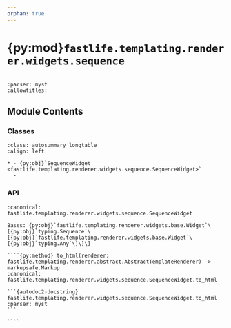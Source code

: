 ```yaml
---
orphan: true
---
```


# {py:mod}`fastlife.templating.renderer.widgets.sequence`

```{py:module} fastlife.templating.renderer.widgets.sequence
```

```{autodoc2-docstring} fastlife.templating.renderer.widgets.sequence
:parser: myst
:allowtitles:
```

## Module Contents

### Classes

````{list-table}
:class: autosummary longtable
:align: left

* - {py:obj}`SequenceWidget <fastlife.templating.renderer.widgets.sequence.SequenceWidget>`
  -
````

### API

`````{py:class} SequenceWidget(name: str, *, title: str | None, hint: str | None = None, aria_label: str | None = None, value: typing.Sequence[fastlife.templating.renderer.widgets.base.Widget[typing.Any]] | None, error: str | None = None, item_type: typing.Type[typing.Any], token: str, removable: bool)
:canonical: fastlife.templating.renderer.widgets.sequence.SequenceWidget

Bases: {py:obj}`fastlife.templating.renderer.widgets.base.Widget`\[{py:obj}`typing.Sequence`\[{py:obj}`fastlife.templating.renderer.widgets.base.Widget`\[{py:obj}`typing.Any`\]\]\]

````{py:method} to_html(renderer: fastlife.templating.renderer.abstract.AbstractTemplateRenderer) -> markupsafe.Markup
:canonical: fastlife.templating.renderer.widgets.sequence.SequenceWidget.to_html

```{autodoc2-docstring} fastlife.templating.renderer.widgets.sequence.SequenceWidget.to_html
:parser: myst
```

````

`````
